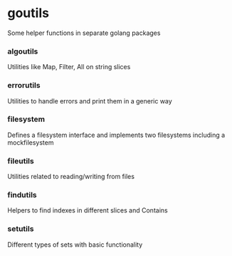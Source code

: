 # goutils
Some helper functions in separate golang packages


### algoutils
Utilities like Map, Filter, All on string slices

### errorutils
Utilities to handle errors and print them in a generic way

### filesystem
Defines a filesystem interface and implements two filesystems including a mockfilesystem

### fileutils
Utilities related to reading/writing from files

### findutils
Helpers to find indexes in different slices and Contains

### setutils
Different types of sets with basic functionality
